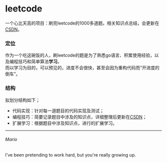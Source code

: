 # leetcode
一个心比天高的项目：刷完leetcode的1000多道题。相关知识点总结，会更新在[CSDN](https://blog.csdn.net/a982254249)。
### 定位
作为一个吃这碗饭的人，刷leetcode的题是为了熟悉go语言、积累使用经验，以及编程技巧和简单算法**学习**。  
而以学习为目的，可以预见的，进度不会很快，甚至会因为重构代码而“开进度的倒车”。  
### 结构
拟划分结构如下；  
- 代码实现：针对每一道题目的代码实现及测试；
- 编程技巧：简要记录题目中涉及的知识点，详细整理后更新在[CSDN](https://blog.csdn.net/a982254249)；
- 扩展学习：根据题目中涉及知识点，进行的扩展学习。
---
###### Mario
I've been pretending to work hard, but you're really growing up.
